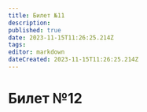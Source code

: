 ```yaml
---
title: Билет №11
description: 
published: true
date: 2023-11-15T11:26:25.214Z
tags: 
editor: markdown
dateCreated: 2023-11-15T11:26:25.214Z
---
```


# Билет №12

